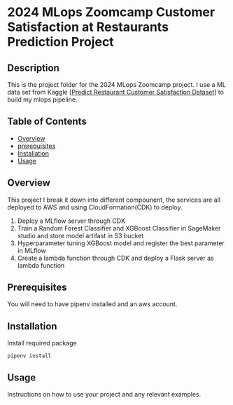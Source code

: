 # 2024 MLops Zoomcamp Customer Satisfaction at Restaurants Prediction Project

## Description
This is the project folder for the 2024 MLops Zoomcamp project.  I use a ML data set from Kaggle [[Predict Restaurant Customer Satisfaction Dataset](https://www.kaggle.com/datasets/rabieelkharoua/predict-restaurant-customer-satisfaction-dataset/data)] to build my mlops pipeline.

## Table of Contents

- [Overview](#overview)
- [prerequisites](#prerequisites)
- [Installation](#installation)
- [Usage](#usage)

## Overview
This project I break it down into different compounent, the services are all deployed to AWS and using CloudFormation(CDK) to deploy.

1. Deploy a MLflow server through CDK
2. Train a Random Forest Classifier and XGBoost Classifier in SageMaker studio and store model artifast in S3 bucket
3. Hyperparameter tuning XGBoost model and register the best parameter in MLflow
4. Create a lambda function through CDK and deploy a Flask server as lambda function

## Prerequisites
You will need to have pipenv installed and an aws account.

## Installation
Install required package
```
pipenv install
```

## Usage
Instructions on how to use your project and any relevant examples.
